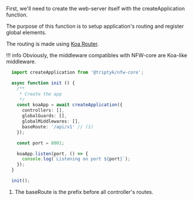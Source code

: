 First, we'll need to create the web-server itself with the createApplication function. 

The purpose of this function is to setup application's routing and register global elements.

The routing is made using [Koa Router](https://www.npmjs.com/package/koa-router).

!!! info
    Obviously, the middleware compatibles with NFW-core are Koa-like middleware.

```ts title="application.ts"
  import createApplication from '@triptyk/nfw-core';

  async function init () {
    /**
     * Create the app
     */
    const koaApp = await createApplication({
      controllers: [],
      globalGuards: [],
      globalMiddlewares: [],
      baseRoute: '/api/v1' // (1)
    });

    const port = 8001;

    koaApp.listen(port, () => {
      console.log(`Listening on port ${port}`);
    });
  }

  init();
```

1. The baseRoute is the prefix before all controller's routes.

